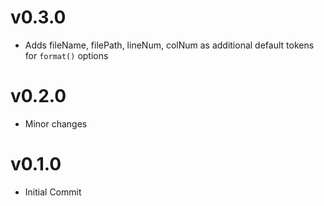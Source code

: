 # v0.3.0
* Adds fileName, filePath, lineNum, colNum as additional default tokens for `format()` options

# v0.2.0
* Minor changes

# v0.1.0
* Initial Commit